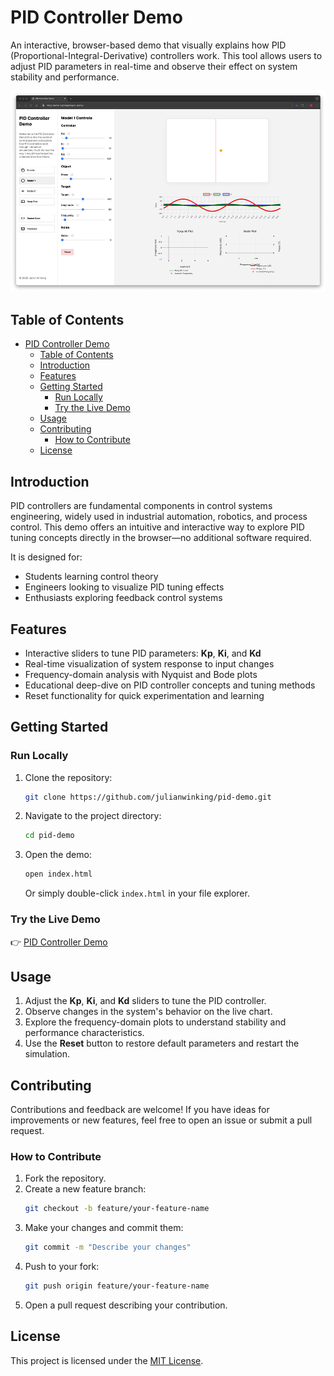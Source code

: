 # PID Controller Demo

An interactive, browser-based demo that visually explains how PID (Proportional-Integral-Derivative) controllers work. This tool allows users to adjust PID parameters in real-time and observe their effect on system stability and performance.

![PID Demo Screenshot](images/step_1.png)

## Table of Contents
- [PID Controller Demo](#pid-controller-demo)
  - [Table of Contents](#table-of-contents)
  - [Introduction](#introduction)
  - [Features](#features)
  - [Getting Started](#getting-started)
    - [Run Locally](#run-locally)
    - [Try the Live Demo](#try-the-live-demo)
  - [Usage](#usage)
  - [Contributing](#contributing)
    - [How to Contribute](#how-to-contribute)
  - [License](#license)

## Introduction

PID controllers are fundamental components in control systems engineering, widely used in industrial automation, robotics, and process control. This demo offers an intuitive and interactive way to explore PID tuning concepts directly in the browser—no additional software required.

It is designed for:
- Students learning control theory
- Engineers looking to visualize PID tuning effects
- Enthusiasts exploring feedback control systems

## Features

- Interactive sliders to tune PID parameters: **Kp**, **Ki**, and **Kd**
- Real-time visualization of system response to input changes
- Frequency-domain analysis with Nyquist and Bode plots
- Educational deep-dive on PID controller concepts and tuning methods
- Reset functionality for quick experimentation and learning

## Getting Started

### Run Locally
1. Clone the repository:
    ```bash
    git clone https://github.com/julianwinking/pid-demo.git
    ```
2. Navigate to the project directory:
    ```bash
    cd pid-demo
    ```
3. Open the demo:
    ```bash
    open index.html
    ```
    Or simply double-click `index.html` in your file explorer.

### Try the Live Demo  
👉 [PID Controller Demo](https://winki.ng/projects/pid-demo/index.html)

## Usage

1. Adjust the **Kp**, **Ki**, and **Kd** sliders to tune the PID controller.
2. Observe changes in the system's behavior on the live chart.
3. Explore the frequency-domain plots to understand stability and performance characteristics.
4. Use the **Reset** button to restore default parameters and restart the simulation.

## Contributing

Contributions and feedback are welcome! If you have ideas for improvements or new features, feel free to open an issue or submit a pull request.

### How to Contribute
1. Fork the repository.
2. Create a new feature branch:
    ```bash
    git checkout -b feature/your-feature-name
    ```
3. Make your changes and commit them:
    ```bash
    git commit -m "Describe your changes"
    ```
4. Push to your fork:
    ```bash
    git push origin feature/your-feature-name
    ```
5. Open a pull request describing your contribution.

## License

This project is licensed under the [MIT License](LICENSE).
